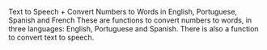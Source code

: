 Text to Speech + Convert Numbers to Words in English, Portuguese, Spanish and French
These are functions to convert numbers to words, in three languages: English, Portuguese and Spanish.
There is also a function to convert text to speech.


